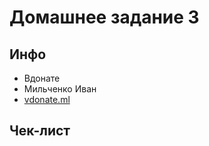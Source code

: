 # Домашнее задание 3

## Инфо

 - Вдонате
 - Мильченко Иван
 - [vdonate.ml](https://vdonate.ml/)

## Чек-лист
